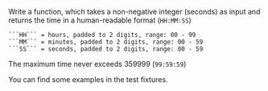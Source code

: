 Write a function, which takes a non-negative integer (seconds) as input and returns the time in a human-readable format (```HH:MM:SS```)

    ```HH``` = hours, padded to 2 digits, range: 00 - 99
    ```MM``` = minutes, padded to 2 digits, range: 00 - 59
    ```SS``` = seconds, padded to 2 digits, range: 00 - 59

The maximum time never exceeds 359999 (```99:59:59```)

You can find some examples in the test fixtures.
